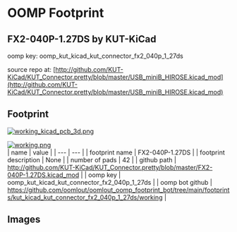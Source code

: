 # OOMP Footprint  
## FX2-040P-1.27DS  by KUT-KiCad  
  
oomp key: oomp_kut_kicad_kut_connector_fx2_040p_1_27ds  
  
source repo at: [http://github.com/KUT-KiCad/KUT_Connector.pretty/blob/master/USB_miniB_HIROSE.kicad_mod](http://github.com/KUT-KiCad/KUT_Connector.pretty/blob/master/USB_miniB_HIROSE.kicad_mod)  
## Footprint  
  
[![working_kicad_pcb_3d.png](working_kicad_pcb_3d_600.png)](working_kicad_pcb_3d.png)  
  
[![working.png](working_600.png)](working.png)  
| name | value | 
| --- | --- | 
| footprint name | FX2-040P-1.27DS | 
| footprint description | None | 
| number of pads | 42 | 
| github path | http://github.com/KUT-KiCad/KUT_Connector.pretty/blob/master/FX2-040P-1.27DS.kicad_mod | 
| oomp key | oomp_kut_kicad_kut_connector_fx2_040p_1_27ds | 
| oomp bot github | https://github.com/oomlout/oomlout_oomp_footprint_bot/tree/main/footprints/kut_kicad_kut_connector_fx2_040p_1_27ds/working | 
## Images  
